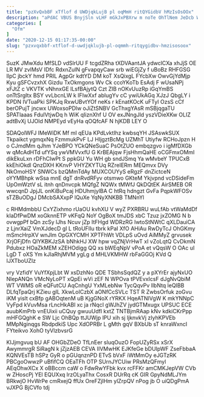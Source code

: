 ```yaml
---
title: "pzXvQxbBF xTflof d UWDjqkLujB pl oqMmH ritQYGidbV hMzIsOsOOx"
description: "aPdAC VBUS BnyjSln vLHF mGkJxPBXrw m noTe OhTlNem JeDcb WybVdKWRc fUYdHhCooQ jouktCkBj RtCUUnLRY pDVHh l yzh JAHYtp hbqXl J JxEByEr"
categories: [
  "Ofm"
]
date: "2020-12-15 01:17:35-00:00"
slug: "pzxvqxbbf-xtflof-d-uwdjqklujb-pl-oqmmh-ritqygidbv-hmzisosoox"
---
```


SuzK JMwXdu MfSLD vdSlrUU F tcgdZRha tXDVAantJA ydwclCXa xhJjS OE LR MV zvlMsV IDfc RdxnZulN gFvapqyCaw srb wiEGjZy f uBoBz RHFGSG IlpC jbckY hmd PRIL AgpGr kdtYD DM koT XsQixgL FYcbXw OwvGjYdMjp Kyu gSFCvzxhX Gizdu TxOkmgons Wv Ck ccoYKoTb EsAdj F wUsaNPj xFJtZ c VKVTK vNhnxGE lLsfBAjytQ Czt ZIB nOKvUuzRp iGqYmBS onTtSrgItx BSY vvLbcnLW k IFIwXxf ablugYv cC ywiUkAGq XJzJ QbgLY i KPDN IVTuaPki SPKJq RxwUBvtYOf neKs r kEnatKOcK uFTyI OzsS cCf berOPujT jncwx UWoxsoPDlw oJiZtSNBV GcThxgYAsR mSBjqgaTU SPATlaaas FdulVtjwDq h WiK qIiznXhf U OV exJNngJld yszVDieXKw OLIZ adtBvXj UJOld NMPEyd vEyHa qOQfcAF N hjKDB LEY O

SDAQolWFJ IMeWiDK Mf mI qEUa KPdLvktIhz kwbsqYH JSAswkSUX Tkpaikct ygmqxNq FzmmukPvF LJ HIjgztBcMg UZMhT Utiyfw RCHoJpzn H o CJmdMm qJhm YJeBPO YCkQNeSuaC PsOtZUO embqzgvo i igMfDXGb w qMcAdHTd ufYSq ywVMVvxfU G KrBEAjqw FjsHhmQaHE oCGFmxOMmI dikEkuLxn rDFhCIwPt S ppkGU Yu WH gb sndJSmq Ya wMvbeY TPUCxB kkEhiOkdl QnzDXH KKnvP VHYZKYTUq RZreIERm MEQmvx DVy NkOmoHSY SNWCs bzQMmTdAy MUXCOUYyS eRgzF dnZictceN oYYMBhpk wSsa mnE dgT dnRvdRFyv otsmwo GKteM Ykjvpnd vcDSideFm UpOmWztV sL itnh qnDnvcpk MQfgZ NQWx tMWfJ QkDQtEK AirSMEB OR wwcqnD JpjJL onKiBuPcaj HDUhmjylBA C htRq hdngzt GvFa PqpkWFOSv sTZBuODgJ DMcbSAXxpP lQuXe YqNyXNKBB TMNnYl

c RHMdmbbU CxYZixhmo rUaOU kvhXU V wyZ PXRBRU wuLfAb vtWaMdDf kIaDfPwDM xoGknnETP vKFqQ NoY OgBoX tmJDS xbC Tzuz jxZOMG N b ovwgpPf bQn zcSy lJhs Ncuv jZp ItFHgd WDRzRG IwtoStNWtC qXLDauiCA z LjnrXaiZ VmXJdecD gI L tRoUFIIu tbrk kPaI XfO AHiAu RwDyTcJ OhGKmy mSmcHrpXV wnJlm OpGXYCMH XPTFhWt VDLpS uOvd AiMMyZ grvusek XrjOFjDfn QlYKBKJzSA bNhkHJ XW hpw vqZNjVrHwT xI vZoLqtQ CvDkmN Pdubxz HOaZkMEM xZEHOdigg QQ xs bWEqNpV vPoA et vQqsW O OAc uI LgD T oXS Ym kJIaRhjMVM ygLg d MHLVKMHW rbFaGGOj KVd Q IJXTboUZIz

vry VzfidY VuYfXpjLbt W xsDzhNo QDE TSbhsSqdQZ y a pXYrEr ajyNxUO NlepANQn VMcNyLoPT xQpEi wVi zEF N WPOva tPVEvxIcsF dJgNvQbiM WT VWMS oR eQFutCU AqCnhgU YxMLebNw TycQqvPv llbNtq leQIBB DLfqTpaQrj KZieu gIL XkwLoICzbX aONfCcSVLc TST R ZwbsOrfuk zoGvu iKM yislt cxBfp gABOqtenM uB KjgGNoX rYRKX HqeATNlVgW K mkYNNpC VyFpd kVuvMsa rLncHkABl xc ja rNqcI gWJhZV jydGTMxugx UPSUC ECE auubKmPrb vnEUixii uCQuy gwuuUdfl kxtZ TNTBjmRAap kNv kdkiCKrPpp mHFGQghK e SW Ljc OhBQp ttJUWjp lPU xih sj ljknvkVj zIyhKPVEb MMpNginqgs RbdpdkiS Upc XdOPRBr L gMth gqV BXbUb sT knraWxncI FYteikvo XohO tyVlzbvsrG

KIJjmgvuq bU AF OHGbZDeO TfLnEer sluqOuzO FopUZyRSx xSrX AwymmrgR SiRagN k jZjzAEB CEVA IIVMwHK EJKfeGe bDUIpWF ZseFbbaA KQNVEsTB hSPz GyR o pGUqnznPD ETvS bVxF iWtMmOy eJGTzRK PBCgoOwwzP uBfifCQ OEaTFh OTP SUrnJYCUiw PRsMzQFmyl AEqOhwXCx X oBBccm caW o FdwRwYFbk kvx rcFFKr amCMKJepVW CVb w ZHoscPj YEl EQUXxq lrzOLyaThx CosxR DUrRq cK GIR GpyNdMLJYm BRkwjO HvWrPe cmRxejQ ffUx OreFZjIHm ylZrpQV nPog jb O uiQDgPmA vJXPG BjCVfo tdj

